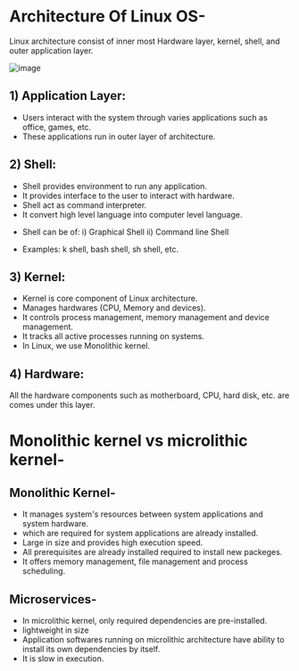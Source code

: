 # Architecture Of Linux OS-
Linux architecture consist of inner most Hardware layer, kernel, shell, and 
outer application layer.


![image](https://github.com/vishakhadhonde9/Linux-/assets/97825776/62c5a20a-77ad-4d78-a9a2-d91f573ca34b)



## 1) Application Layer:
- Users interact with the system through varies applications such as office, games, etc.
- These applications run in outer layer of architecture.

## 2) Shell:
- Shell provides environment to run any application.
- It provides interface to the user to interact with hardware.
- Shell act as command interpreter.
- It convert high level language into computer level language.
* Shell can be of:
  i) Graphical Shell
  ii) Command line Shell
- Examples: k shell, bash shell, sh shell, etc.

## 3) Kernel:
- Kernel is core component of Linux architecture.
- Manages hardwares (CPU, Memory and devices).
- It controls process management, memory management and device management.
- It tracks all active processes running on systems.
- In Linux, we use Monolithic kernel.

## 4) Hardware: 
All the hardware components such as motherboard, CPU, hard disk, etc. are comes under 
this layer. 


# Monolithic kernel vs microlithic kernel-

## Monolithic Kernel-
- It manages system's resources between system applications and system hardware.
- which are required for system applications are already installed.
- Large in size and provides high execution speed.
- All prerequisites are already installed required to install new packeges.
- It offers memory management, file management and process scheduling.

## Microservices-
- In microlithic kernel, only required dependencies are pre-installed.
- lightweight in size
- Application softwares running on microlithic architecture have ability to install its
own dependencies by itself.
- It is slow in execution.





